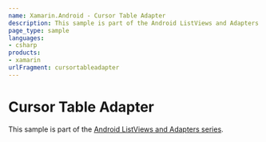 ```yaml
---
name: Xamarin.Android - Cursor Table Adapter
description: This sample is part of the Android ListViews and Adapters series.
page_type: sample
languages:
- csharp
products:
- xamarin
urlFragment: cursortableadapter
---
```

# Cursor Table Adapter

This sample is part of the [Android ListViews and Adapters series](https://docs.microsoft.com/xamarin/android/user-interface/layouts/list-view/).
